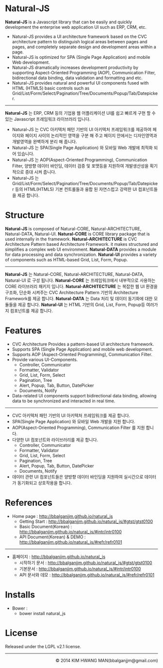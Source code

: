 Natural-JS
==========
**Natural-JS** is a Javascript library that can be easily and quickly development the enterprise web application UI such as ERP, CRM, etc.
* Natural-JS provides a UI architecture framework based on the CVC architecture pattern to distinguish logical areas between pages and pages, and completely separate design and development areas within a page.
* Natural-JS is optimized for SPA (Single Page Application) and mobile Web development.
* Natural-JS dramatically increases development productivity by supporting Aspect-Oriented Programming (AOP), Communication Filter, bidirectional data binding, data validation and formatting and etc.
* Natural-JS provides natural and powerful UI components fused with HTML (HTML5) basic controls such as Grid/List/Form/Select/Pagination/Tree/Documents/Popup/Tab/Datepicker.

----------------------------------------------

**Natural-JS** 는 ERP, CRM 등의 기업용 웹 어플리케이션 UI를 쉽고 빠르게 구현 할 수 있는 Javascript 프레임워크 라이브러리 입니다.
* Natural-JS 는 CVC 아키텍처 패턴 기반의 UI 아키텍처 프레임워크를 제공하여 페이지와 페이지 사이의 논리적인 영역을 구분 해 주고 페이지 안에서는 디자인영역과 개발영역을 완벽하게 분리 해 줍니다.
* Natural-JS 는 SPA(Single Page Application) 와 모바일 Web 개발에 최적화 되어 있습니다.
* Natural-JS 는 AOP(Aspect-Oriented Programming), Communication Filter, 양방향 데이터 바인딩, 데이터 검증 및 포맷등을 지원하여 개발생산성을 획기적으로 증대 시켜 줍니다.
* Natural-JS 는 Grid/List/Form/Select/Pagination/Tree/Documents/Popup/Tab/Datepicker 등의 HTML(HTML5) 기본 컨트롤들과 융합 된 자연스럽고 강력한 UI 컴포넌트들을 제공 합니다.      

Structure
==========
**Natural-JS** is composed of Natural-CORE, Natural-ARCHITECTURE, Natural-DATA, Natural-UI.
**Natural-CORE** is CORE library package that is used internally in the framework.
**Natural-ARCHITECTURE** is CVC Architecture Pattern based Architecture Framework. it makes structured and simplifies a complex web UI environment.
**Natural-DATA** provides a module for data processing and data synchronization.
**Natural-UI** provides a variety of components such as HTML-based Grid, List, Form, Popup.

----------------------------------------------

**Natural-JS** 는 Natural-CORE, Natural-ARCHITECTURE, Natural-DATA, Natural-UI 로 구성 됩니다.
**Natural-CORE** 는 프레임워크에서 내부적으로 사용하는 CORE 라이브러리 패키지 입니다.
**Natural-ARCHITECTURE** 는 복잡한 웹 UI 환경을 구조화, 단순화 시켜주는 CVC Architecture Pattern 기반의 Architecture Framework를 제공 합니다.
**Natural-DATA** 는 Data 처리 및 데이터 동기화에 대한 모듈들을 제공 합니다.
**Natural-UI** 는 HTML 기반의 Grid, List, Form, Popup등 여러가지 컴포넌트를 제공 합니다.

Features
========
* CVC Architecture Provides a pattern-based UI architecture framework.
* Supports SPA (Single Page Application) and mobile web development.
* Supports AOP (Aspect-Oriented Programming), Communication Filter.
* Provide various UI-Components.
	* Controller, Communicator
	* Formatter, Validator
	* Grid, List, Form, Select
	* Pagination, Tree
	* Alert, Popup, Tab, Button, DatePicker
	* Documents, Notify
* Data-related UI components support bidirectional data binding, allowing data to be synchronized and interacted in real time.

----------------------------------------------

* CVC 아키텍처 패턴 기반의 UI 아키텍처 프레임워크를 제공 합니다.
* SPA(Single Page Application) 와 모바일 Web 개발을 지원 합니다.
* AOP(Aspect-Oriented Programming), Communication Filter 를 지원 합니다.
* 다양한 UI 컴포넌트와 라이브러리를 제공 합니다.
	* Controller, Communicator
	* Formatter, Validator
	* Grid, List, Form, Select
	* Pagination, Tree
	* Alert, Popup, Tab, Button, DatePicker
	* Documents, Notify
* 데이터 관련 UI 컴포넌트들은 양방향 데이터 바인딩을 지원하여 실시간으로 데이터가 동기화되고 상호작용을 합니다.

References
=========
* Home page : http://bbalganjjm.github.io/natural_js
	* Getting Start : http://bbalganjjm.github.io/natural_js/#gtst/gtst0100
	* Basic Document(Korean) : http://bbalganjjm.github.io/natural_js/#intr/intr0100
	* API Document(Korean) & DEMO : http://bbalganjjm.github.io/natural_js/#refr/refr0101

----------------------------------------------

* 홈페이지 : http://bbalganjjm.github.io/natural_js
	* 시작하기 문서 : http://bbalganjjm.github.io/natural_js/#gtst/gtst0100
	* 기본문서 : http://bbalganjjm.github.io/natural_js/#intr/intr0100
	* API 문서와 데모 : http://bbalganjjm.github.io/natural_js/#refr/refr0101

Installs
=========
* Bower :
	* bower install natural_js

License
=======
Released under the LGPL v2.1 license.

<hr/>

<p align="right">&copy; 2014 KIM HWANG MAN(bbalganjjm@gmail.com)</p>
